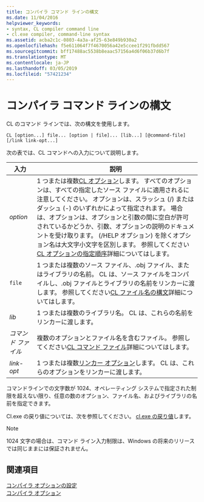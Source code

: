 ```yaml
---
title: コンパイラ コマンド ラインの構文
ms.date: 11/04/2016
helpviewer_keywords:
- syntax, CL compiler command line
- cl.exe compiler, command-line syntax
ms.assetid: acba2c1c-0803-4a3a-af25-63e849b930a2
ms.openlocfilehash: f5e611064f7f4670056a42e5ccee1f291fbdd567
ms.sourcegitcommit: bff17488ac5538b8eaac57156a4d6f06b37d6b7f
ms.translationtype: MT
ms.contentlocale: ja-JP
ms.lasthandoff: 03/05/2019
ms.locfileid: "57421234"
---
```

# <a name="compiler-command-line-syntax"></a>コンパイラ コマンド ラインの構文

CL のコマンド ラインでは、次の構文を使用します。

```
CL [option...] file... [option | file]... [lib...] [@command-file] [/link link-opt...]
```

次の表では、CL コマンドへの入力について説明します。

|入力|説明|
|-----------|-------------|
|*option*|1 つまたは複数[CL オプション](../../build/reference/compiler-options.md)します。 すべてのオプションは、すべての指定したソース ファイルに適用されるに注意してください。 オプションは、スラッシュ (/) またはダッシュ (-) のいずれかによって指定されます。 場合は、オプションは、オプションと引数の間に空白が許可されているかどうか、引数、オプションの説明のドキュメントを受け取ります。 (/HELP オプション) を除くオプション名は大文字小文字を区別します。 参照してください[CL オプションの指定順序](../../build/reference/order-of-cl-options.md)詳細についてはします。|
|`file`|1 つまたは複数のソース ファイル、.obj ファイル、またはライブラリの名前。 CL は、ソース ファイルをコンパイルし、.obj ファイルとライブラリの名前をリンカーに渡します。 参照してください[CL ファイル名の構文](../../build/reference/cl-filename-syntax.md)詳細についてはします。|
|*lib*|1 つまたは複数のライブラリ名。 CL は、これらの名前をリンカーに渡します。|
|*コマンド ファイル*|複数のオプションとファイル名を含むファイル。 参照してください[CL コマンド ファイル](../../build/reference/cl-command-files.md)詳細についてはします。|
|*link-opt*|1 つまたは複数[リンカー オプション](../../build/reference/linker-options.md)します。 CL は、これらのオプションをリンカーに渡します。|

コマンドラインでの文字数が 1024、オペレーティング システムで指定された制限を超えない限り、任意の数のオプション、ファイル名、およびライブラリの名前を指定できます。

Cl.exe の戻り値については、次を参照してください。 [cl.exe の戻り値](../../build/reference/return-value-of-cl-exe.md)します。

> [!NOTE]
>  1024 文字の場合は、コマンド ライン入力制限は、Windows の将来のリリースでは同じままには保証されません。

## <a name="see-also"></a>関連項目

[コンパイラ オプションの設定](../../build/reference/setting-compiler-options.md)<br/>
[コンパイラ オプション](../../build/reference/compiler-options.md)
